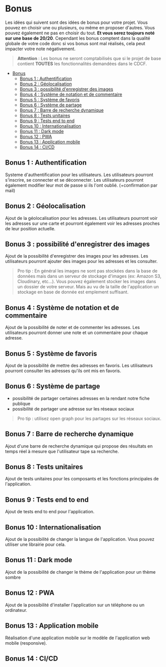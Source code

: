 # Bonus
Les idées qui suivent sont des idées de bonus pour votre projet. Vous pouvez en choisir une ou plusieurs, ou même en proposer d'autres. Vous pouvez également ne pas en choisir du tout. **Et vous serez toujours noté sur une base de 20/20**. Cependant les bonus comptent dans la qualité globale de votre code donc si vos bonus sont mal réalisés, cela peut impacter votre note négativement. 

> **Attention** : Les bonus ne seront comptabilisés que si le projet de base contient **TOUTES** les fonctionnalités demandées dans le CDCF.

- [Bonus](#bonus)
  - [Bonus 1 : Authentification](#bonus-1--authentification)
  - [Bonus 2 : Géolocalisation](#bonus-2--géolocalisation)
  - [Bonus 3 : possibilité d'enregistrer des images](#bonus-3--possibilité-denregistrer-des-images)
  - [Bonus 4 : Système de notation et de commentaire](#bonus-4--système-de-notation-et-de-commentaire)
  - [Bonus 5 : Système de favoris](#bonus-5--système-de-favoris)
  - [Bonus 6 : Système de partage](#bonus-6--système-de-partage)
  - [Bonus 7 : Barre de recherche dynamique](#bonus-7--barre-de-recherche-dynamique)
  - [Bonus 8 : Tests unitaires](#bonus-8--tests-unitaires)
  - [Bonus 9 : Tests end to end](#bonus-9--tests-end-to-end)
  - [Bonus 10 : Internationalisation](#bonus-10--internationalisation)
  - [Bonus 11 : Dark mode](#bonus-11--dark-mode)
  - [Bonus 12 : PWA](#bonus-12--pwa)
  - [Bonus 13 : Application mobile](#bonus-13--application-mobile)
  - [Bonus 14 : CI/CD](#bonus-14--cicd)


## Bonus 1 : Authentification
Systeme d'authentification pour les utilisateurs. Les utilisateurs pourront s'inscrire, se connecter et se déconnecter. Les utilisateurs pourront également modifier leur mot de passe si ils l'ont oublié. 
(+confirmation par mail)

## Bonus 2 : Géolocalisation
Ajout de la géolocalisation pour les adresses. Les utilisateurs pourront voir les adresses sur une carte et pourront également voir les adresses proches de leur position actuelle.

## Bonus 3 : possibilité d'enregistrer des images
Ajout de la possibilité d'enregistrer des images pour les adresses. Les utilisateurs pourront ajouter des images pour les adresses et les consulter.

> Pro tip : En général les images ne sont pas stockées dans la base de données mais dans un serveur de stockage d'images (ex: Amazon S3, Cloudinary, etc...). Vous pouvez également stocker les images dans un dossier de votre serveur. Mais au vu de la taille de l'application un stockage en base de donnée est emplement suffisant.

## Bonus 4 : Système de notation et de commentaire
Ajout de la possibilité de noter et de commenter les adresses. Les utilisateurs pourront donner une note et un commentaire pour chaque adresse.


## Bonus 5 : Système de favoris
Ajout de la possibilité de mettre des adresses en favoris. Les utilisateurs pourront consulter les adresses qu'ils ont mis en favoris.


## Bonus 6 : Système de partage
- possibilité de partager certaines adresses en la rendant notre fiche publique
- possibilité de partager une adresse sur les réseaux sociaux

> Pro tip : utilisez open graph pour les partages sur les réseaux sociaux.


## Bonus 7 : Barre de recherche dynamique
Ajout d'une barre de recherche dynamique qui propose des résultats en temps réel à mesure que l'utilisateur tape sa recherche.

## Bonus 8 : Tests unitaires
Ajout de tests unitaires pour les composants et les fonctions principales de l'application.

## Bonus 9 : Tests end to end
Ajout de tests end to end pour l'application.

## Bonus 10 : Internationalisation
Ajout de la possibilité de changer la langue de l'application. Vous pouvez utiliser une librairie pour cela.

## Bonus 11 : Dark mode
Ajout de la possibilité de changer le thème de l'application pour un thème sombre

## Bonus 12 : PWA
Ajout de la possibilité d'installer l'application sur un téléphone ou un ordinateur.

## Bonus 13 : Application mobile
Réalisation d'une application mobile sur le modèle de l'application web mobile (responsive).

## Bonus 14 : CI/CD